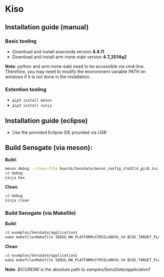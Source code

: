 # Kiso

## Installation guide (manual)
### Basic tooling
* Download and install anaconda version **4.4.11**
* Download and install arm-none-eabi version **4.7_2014q2**

**Note**: python and arm-none-eabi need to be accessible via cmd-line. Therefore, you may need to modify the environment variable *PATH* on windows if it is not done in the installation.

### Extention tooling
* ```pip3 install meson```
* ```pip3 install ninja```

## Installation guide (eclipse)
* Use the provided Eclipse IDE provided via USB

## Build Sensgate (via meson):
**Build**:
```bash
meson debug --cross-file boards/SensGate/meson_config_stm32l4_gcc8.ini
cd debug
ninja hex
```
**Clean**:
```bash
cd debug
ninja clean
```

### Build Sensgate (via Makefile)
**Build**:
```bash
cd examples/SensGate/application1
make makefile=Makefile SENSG_HW_PLATFORM=STM32L486VG_V4 BCDS_TARGET_PLATFORM=stm32 BCDS_COMMON_MAKEFILE=$(CURDIR)/common.mk
```
**Clean**:
```bash
cd examples/SensGate/application1
make makefile=Makefile SENSG_HW_PLATFORM=STM32L486VG_V4 BCDS_TARGET_PLATFORM=stm32 BCDS_COMMON_MAKEFILE=$(CURDIR)/common.mk
```

**Note**: *$(CURDIR)* is the absolute path to *xamples/SensGate/application1*
